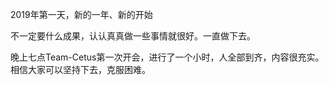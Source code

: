 2019年第一天，新的一年、新的开始

不一定要什么成果，认认真真做一些事情就很好。一直做下去。

晚上七点Team-Cetus第一次开会，进行了一个小时，人全部到齐，内容很充实。相信大家可以坚持下去，克服困难。
